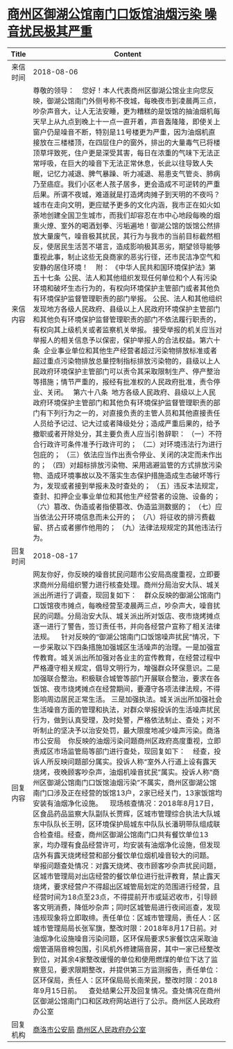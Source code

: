 # <a href="http://www.shangluo.gov.cn/zmhd/ldxxxx.jsp?urltype=leadermail.LeaderMailContentUrl&wbtreeid=1112&leadermailid=4852">商州区御湖公馆南门口饭馆油烟污染 噪音扰民极其严重</a>
| Title |                                                                                                                                                                                                                                                                                                                                                                                                                                                                                                                                                                                                            Content                                                                                                                                                                                                                                                                                                                                                                                                                                                                                                                                                                                                             |
|:-----:|--------------------------------------------------------------------------------------------------------------------------------------------------------------------------------------------------------------------------------------------------------------------------------------------------------------------------------------------------------------------------------------------------------------------------------------------------------------------------------------------------------------------------------------------------------------------------------------------------------------------------------------------------------------------------------------------------------------------------------------------------------------------------------------------------------------------------------------------------------------------------------------------------------------------------------------------------------------------------------------------------------------------------------------------------------------------------------------------------------------------------------------------------------------------------------------------------------------------------------|
| 来信时间  | 2018-08-06                                                                                                                                                                                                                                                                                                                                                                                                                                                                                                                                                                                                                                                                                                                                                                                                                                                                                                                                                                                                                                                                                                                                                                                                                     |
| 来信内容  | 尊敬的领导：    您好！本人代表商州区御湖公馆业主向您反映，御湖公馆南门外侧号称不夜城，每晚夜市到凌晨两三点，吵杂声音大，让人无法安睡，更为糟糕的是饭馆的抽油烟机每天早上从九点到晚上十一点一直开着，声音轰隆隆，即使关上窗户仍是噪音不断，特别是11号楼更为严重，因为油烟机直接放在三楼楼顶，在四层住户的窗外，排出的大量毒气已将楼顶草坪致死，住户更是深受其害，每日在浓重的气味下无法正常呼吸，在巨大的噪音下无法正常休息，长此以往导致人失眠，记忆力减退、脾气暴躁、听力减退、易患支气管炎、肺病乃至癌症。我们小区老人孩子居多，更会造成不可逆转的严重后果。所谓不夜城，难道就是打造烤肉摊子到天明的不夜吗？城市在走向文明，更应赋予更多的文化内涵，我市正在如火如荼地创建全国卫生城市，而我们却容忍在市中心地段每晚的烟熏火燎、室外的喝酒划拳、污垢遍地！御湖公馆的饭馆公然排放大量废气，噪音极其扰民，其行为与我市的当前目标截然相反，使居民生活苦不堪言，造成影响极其恶劣，期望领导能够重视此事，制止这些无良商家的恶劣行径，还市民洁净空气和安静的居住环境！    附： 《中华人民共和国环境保护法》第五十七条  公民、法人和其他组织发现任何单位和个人有污染环境和破坏生态行为的，有权向环境保护主管部门或者其他负有环境保护监督管理职责的部门举报。 公民、法人和其他组织发现地方各级人民政府、县级以上人民政府环境保护主管部门和其他负有环境保护监督管理职责的部门不依法履行职责的，有权向其上级机关或者监察机关举报。 接受举报的机关应当对举报人的相关信息予以保密，保护举报人的合法权益。第六十条  企业事业单位和其他生产经营者超过污染物排放标准或者超过重点污染物排放总量控制指标排放污染物的，县级以上人民政府环境保护主管部门可以责令其采取限制生产、停产整治等措施；情节严重的，报经有批准权的人民政府批准，责令停业、关闭。   第六十八条  地方各级人民政府、县级以上人民政府环境保护主管部门和其他负有环境保护监督管理职责的部门有下列行为之一的，对直接负责的主管人员和其他直接责任人员给予记过、记大过或者降级处分；造成严重后果的，给予撤职或者开除处分，其主要负责人应当引咎辞职： （一）不符合行政许可条件准予行政许可的； （二）对环境违法行为进行包庇的； （三）依法应当作出责令停业、关闭的决定而未作出的； （四）对超标排放污染物、采用逃避监管的方式排放污染物、造成环境事故以及不落实生态保护措施造成生态破坏等行为，发现或者接到举报未及时查处的； （五）违反本法规定，查封、扣押企业事业单位和其他生产经营者的设施、设备的； （六）篡改、伪造或者指使篡改、伪造监测数据的； （七）应当依法公开环境信息而未公开的； （八）将征收的排污费截留、挤占或者挪作他用的； （九）法律法规规定的其他违法行为。 |
| 回复时间  | 2018-08-17                                                                                                                                                                                                                                                                                                                                                                                                                                                                                                                                                                                                                                                                                                                                                                                                                                                                                                                                                                                                                                                                                                                                                                                                                     |
| 回复内容  | 网友你好，你反映的噪音扰民问题市公安局高度重视，立即要求商州分局组织警力进行核查处理。商州分局治安大队、城关派出所进行了调查，现回复如下：    群众反映的御湖公馆南门口饭馆夜市摊点，每晚经营至凌晨两三点，吵杂声大，噪音扰民的问题。分局治安大队、城关派出所对饭店、夜市烧烤摊点逐一进行了警告，签订责任书，并向各经营户宣称了相关法律法规。    针对反映的“御湖公馆南门口饭馆噪声扰民”情况，下一步采取以下四条措施加强城区生活噪声的治理。一是加强宣传教育。城关派出所加强对各业主的宣传教育，在经营过程中严格遵守相关规定，倡导文明行为，增强群众环保意识。二是加强联合整治。积极联合城管等部门开展联合整治，要求在各饭馆、夜市烧烤摊点在经营期间，要遵守各项法律法规，不得影响周边居民正常生活。 三是加强执法。城关派出所加强社会生活噪音方面的管理和执法，对群众举报投诉的生活噪声扰民行为，做到认真受理，及时处警，严格依法制止、查处；对不听制止的坚决予以治安处罚，最大限度地减少噪声污染。商洛市公安局    你反映的油烟污染问题商州区政府高度重视，立即责成区市场监管局等部门进行查处，现回复如下：    经查，投诉人所反映问题部分属实。投诉人称“室外人行道上设有露天烧烤，夜晚顾客吵杂声，油烟机噪音扰民”属实。投诉人称“商州区御湖公馆南门口饭馆油烟污染”不属实，商州区御湖公馆南门口涉及正在经营的饭馆13户，2家已经关门，13家饭馆均安装有油烟净化设施。    现场核查情况：2018年8月17日，区食品药品监察大队副队长贾辉，区城市管理综合执法大队城东中队队长王明，区环境保护局城东中队队长潘玥带队组成联合检查组。经查，商州区御湖公馆南门口共有餐饮单位13家，均办理有食品经营许可，均安装有油烟净化设施，但发现店外有露天烧烤经营和部分餐饮单位烟机噪音较大的问题。    举报问题查处情况：对露天烧烤、夜市顾客吵杂声扰民问题，区城市管理局对出店经营的餐饮单位进行批评教育，禁止露天烧烤，要求经营户不得超出区城管局划定的范围进行经营，且经营时间为18点至23点，不得提前开市或延迟收市，引导顾客文明消费，降低吵杂声；同时区城管局进行夜间巡查，发现违规现象将立即取缔。责任单位：区城市管理局，责任人：区城市管理局局长张军旗，整改时限：2018年8月17日前。对油烟净化设施噪音污染问题，区环保局要求5家餐饮店采取油烟管道隔音棉包围，引风机外修建隔音房，其中一家已经整改到位，对其余4家整改缓慢的单位和使用燃煤的单位下达了监察意见，要求限期整改，并提供第三方监测报告，责任单位：区环保局，责任人：区环保局局长南荣民，整改时限：2018年9月15日前。    查处结果公开及回复情况。查处情况在商州区御湖公馆南门口和区政府网站进行了公示。商州区人民政府办公室              |
| 回复机构  | <a href="../../categories/agencies/商洛市公安局.md">商洛市公安局</a> <a href="../../categories/agencies/商州区人民政府办公室.md">商州区人民政府办公室</a>                                                                                                                                                                                                                                                                                                                                                                                                                                                                                                                                                                                                                                                                                                                                                                                                                                                                                                                                                                                                                                                                                                          |